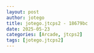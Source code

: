 ```yaml
---
layout: post
author: jotego
title: jotego.jtcps2 - 18679bc
date: 2025-05-23
categories: [Arcade, jtcps2]
tags: [jotego.jtcps2]
---
```


